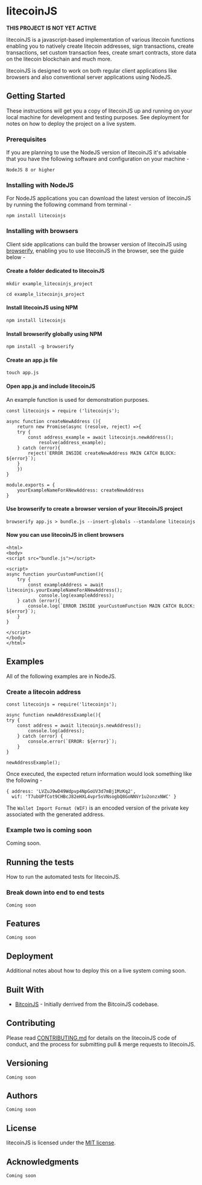 # litecoinJS 

**THIS PROJECT IS NOT YET ACTIVE**

litecoinJS is a javascript-based implementation of various litecoin functions enabling you to natively create litecoin addresses, sign transactions, create transactions, set custom transaction fees, create smart contracts, store data on the litecoin blockchain and much more.

litecoinJS is designed to work on both regular client applications like browsers and also conventional server applications using NodeJS.

## Getting Started

These instructions will get you a copy of litecoinJS up and running on your local machine for development and testing purposes. See deployment for notes on how to deploy the project on a live system.

### Prerequisites

If you are planning to use the NodeJS version of litecoinJS it's advisable that you have the following software and configuration on your machine -

```
NodeJS 8 or higher 
```

### Installing with NodeJS

For NodeJS applications you can download the latest version of litecoinJS by running the following command from terminal - 
```
npm install litecoinjs
```


### Installing with browsers
Client side applications can build the browser version of litecoinJS using [browserify](http://browserify.org), enabling you to use litecoinJS in the browser, see the guide below - 

#### Create a folder dedicated to litecoinJS
```
mkdir example_litecoinjs_project
```
```
cd example_litecoinjs_project
```

#### Install litecoinJS using NPM
```
npm install litecoinjs
```

#### Install browserify globally using NPM
```
npm install -g browserify
```

#### Create an app.js file 
```
touch app.js 
```

#### Open app.js and include litecoinJS
An example function is used for demonstration purposes.
```
const litecoinjs = require ('litecoinjs');

async function createNewAddress (){
    return new Promise(async (resolve, reject) =>{
    try {
        const address_example = await litecoinjs.newAddress(); 
            resolve(address_example); 
    } catch (error){
        reject(`ERROR INSIDE createNewAddress MAIN CATCH BLOCK: ${error}`); 
    }   
    }) 
}

module.exports = {
    yourExampleNameForANewAddress: createNewAddress 
}

```

#### Use browserify to create a browser version of your litecoinJS project
```
browserify app.js > bundle.js --insert-globals --standalone litecoinjs
```

#### Now you can use litecoinJS in client browsers
```
<html>
<body> 
<script src="bundle.js"></script>    
    
<script>
async function yourCustomFunction(){
    try {
        const exampleAddress = await litecoinjs.yourExampleNameForANewAddress(); 
            console.log(exampleAddress); 
    } catch (error){
        console.log(`ERROR INSIDE yourCustomFunction MAIN CATCH BLOCK: ${error}`); 
    }
}

</script>    
</body>
</html>
```




## Examples
All of the following examples are in NodeJS. 

### Create a litecoin address 

```
const litecoinjs = require('litecoinjs');

async function newAddressExample(){
try {
    const address = await litecoinjs.newAddress(); 
        console.log(address); 
	} catch (error) {
		console.error(`ERROR: ${error}`);
	}
}

newAddressExample(); 
```

Once executed, the expected return information would look something like the following - 
```
{ address: 'LVZuJ9wD49Wdpvp4NpGoUV3d7mBj1MzKq2',
  wif: 'T7ubUPfCot9CHBcJ82eHXL4vpr5sVNsogbQ8GoNNVr1u2onzxNWC' }
```

The `Wallet Import Format (WIF)` is an encoded version of the private key associated with the generated address. 

### Example two is coming soon 

Coming soon. 


## Running the tests

How to run the automated tests for litecoinJS.

### Break down into end to end tests

```
Coming soon
```

## Features


```
Coming soon
```

## Deployment

Additional notes about how to deploy this on a live system coming soon.

## Built With

* [BitcoinJS](https://github.com/bitcoinjs/bitcoinjs-lib) - Initially derrived from the BitcoinJS codebase.


## Contributing

Please read [CONTRIBUTING.md](https://gitlab.com/backcopy/litecoinjs/blob/master/doc/CONTRIBUTING.md) for details on the litecoinJS code of conduct, and the process for submitting pull & merge requests to litecoinJS. 

## Versioning

```
Coming soon
```

## Authors

```
Coming soon
```


## License

litecoinJS is licensed under the [MIT license](https://gitlab.com/backcopy/litecoinjs/raw/master/LICENSE).

## Acknowledgments

```
Coming soon
```
